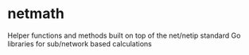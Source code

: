 # netmath

Helper functions and methods built on top of the net/netip standard Go libraries for sub/network based calculations
